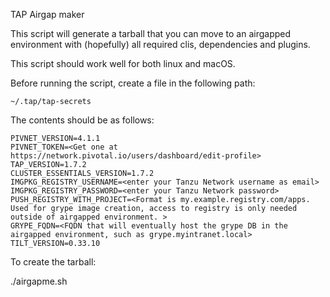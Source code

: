 TAP Airgap maker

This script will generate a tarball that you can move to an airgapped environment with (hopefully) all required clis, dependencies and plugins.

This script should work well for both linux and macOS.

Before running the script, create a file in the following path:

```
~/.tap/tap-secrets
```

The contents should be as follows:

```
PIVNET_VERSION=4.1.1
PIVNET_TOKEN=<Get one at https://network.pivotal.io/users/dashboard/edit-profile>
TAP_VERSION=1.7.2
CLUSTER_ESSENTIALS_VERSION=1.7.2
IMGPKG_REGISTRY_USERNAME=<enter your Tanzu Network username as email>
IMGPKG_REGISTRY_PASSWORD=<enter your Tanzu Network password>
PUSH_REGISTRY_WITH_PROJECT=<Format is my.example.registry.com/apps. Used for grype image creation, access to registry is only needed outside of airgapped environment. >
GRYPE_FQDN=<FQDN that will eventually host the grype DB in the airgapped environment, such as grype.myintranet.local>
TILT_VERSION=0.33.10
```

To create the tarball:

./airgapme.sh

